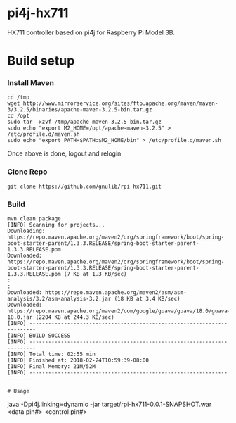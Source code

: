 # pi4j-hx711
HX711 controller based on pi4j for Raspberry Pi Model 3B.

# Build setup
### Install Maven
```
cd /tmp
wget http://www.mirrorservice.org/sites/ftp.apache.org/maven/maven-3/3.2.5/binaries/apache-maven-3.2.5-bin.tar.gz
cd /opt
sudo tar -xzvf /tmp/apache-maven-3.2.5-bin.tar.gz
sudo echo "export M2_HOME=/opt/apache-maven-3.2.5" > /etc/profile.d/maven.sh
sudo echo "export PATH=$PATH:$M2_HOME/bin" > /etc/profile.d/maven.sh
```
Once above is done, logout and relogin

### Clone Repo
```
git clone https://github.com/gnulib/rpi-hx711.git
```

### Build
```
mvn clean package
[INFO] Scanning for projects...
Downloading: https://repo.maven.apache.org/maven2/org/springframework/boot/spring-boot-starter-parent/1.3.3.RELEASE/spring-boot-starter-parent-1.3.3.RELEASE.pom
Downloaded: https://repo.maven.apache.org/maven2/org/springframework/boot/spring-boot-starter-parent/1.3.3.RELEASE/spring-boot-starter-parent-1.3.3.RELEASE.pom (7 KB at 1.3 KB/sec)
:
:
Downloaded: https://repo.maven.apache.org/maven2/asm/asm-analysis/3.2/asm-analysis-3.2.jar (18 KB at 3.4 KB/sec)
Downloaded: https://repo.maven.apache.org/maven2/com/google/guava/guava/18.0/guava-18.0.jar (2204 KB at 244.3 KB/sec)
[INFO] ------------------------------------------------------------------------
[INFO] BUILD SUCCESS
[INFO] ------------------------------------------------------------------------
[INFO] Total time: 02:55 min
[INFO] Finished at: 2018-02-24T10:59:39-08:00
[INFO] Final Memory: 21M/52M
[INFO] ------------------------------------------------------------------------

# Usage
```
java -Dpi4j.linking=dynamic -jar target/rpi-hx711-0.0.1-SNAPSHOT.war <data pin#> <control pin#>
```
